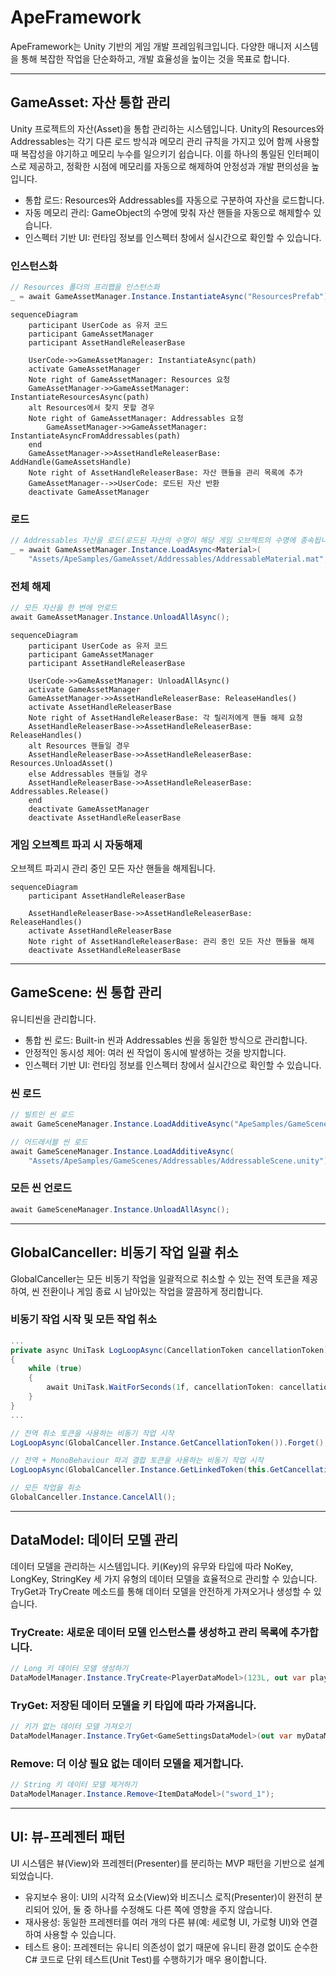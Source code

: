 # ApeFramework

ApeFramework는 Unity 기반의 게임 개발 프레임워크입니다. 다양한 매니저 시스템을 통해 복잡한 작업을 단순화하고, 개발 효율성을 높이는 것을 목표로 합니다.

***

## GameAsset: 자산 통합 관리
Unity 프로젝트의 자산(Asset)을 통합 관리하는 시스템입니다. Unity의 Resources와 Addressables는 각기 다른 로드 방식과 메모리 관리 규칙을 가지고 있어 함께 사용할 때 복잡성을 야기하고 메모리 누수를 일으키기 쉽습니다. 이를 하나의 통일된 인터페이스로 제공하고, 정확한 시점에 메모리를 자동으로 해제하여 안정성과 개발 편의성을 높입니다.
* 통합 로드: Resources와 Addressables를 자동으로 구분하여 자산을 로드합니다.
* 자동 메모리 관리: GameObject의 수명에 맞춰 자산 핸들을 자동으로 해제할수 있습니다.
* 인스펙터 기반 UI: 런타임 정보를 인스펙터 창에서 실시간으로 확인할 수 있습니다.

### 인스턴스화

```csharp
// Resources 폴더의 프리팹을 인스턴스화
_ = await GameAssetManager.Instance.InstantiateAsync("ResourcesPrefab");
```
```mermaid
sequenceDiagram
    participant UserCode as 유저 코드
    participant GameAssetManager
    participant AssetHandleReleaserBase

    UserCode->>GameAssetManager: InstantiateAsync(path)
    activate GameAssetManager
    Note right of GameAssetManager: Resources 요청
    GameAssetManager->>GameAssetManager: InstantiateResourcesAsync(path)
    alt Resources에서 찾지 못할 경우
    Note right of GameAssetManager: Addressables 요청
        GameAssetManager->>GameAssetManager: InstantiateAsyncFromAddressables(path)
    end
    GameAssetManager->>AssetHandleReleaserBase: AddHandle(GameAssetsHandle)
    Note right of AssetHandleReleaserBase: 자산 핸들을 관리 목록에 추가
    GameAssetManager-->>UserCode: 로드된 자산 반환
    deactivate GameAssetManager
```

### 로드
```csharp
// Addressables 자산을 로드(로드된 자산의 수명이 해당 게임 오브젝트의 수명에 종속됩니다.)
_ = await GameAssetManager.Instance.LoadAsync<Material>(
    "Assets/ApeSamples/GameAsset/Addressables/AddressableMaterial.mat", gameObject);
```

### 전체 해제

```csharp
// 모든 자산을 한 번에 언로드
await GameAssetManager.Instance.UnloadAllAsync();
```
```mermaid
sequenceDiagram
    participant UserCode as 유저 코드
    participant GameAssetManager
    participant AssetHandleReleaserBase

    UserCode->>GameAssetManager: UnloadAllAsync()
    activate GameAssetManager
    GameAssetManager->>AssetHandleReleaserBase: ReleaseHandles()
    activate AssetHandleReleaserBase
    Note right of AssetHandleReleaserBase: 각 릴리저에게 핸들 해제 요청
    AssetHandleReleaserBase->>AssetHandleReleaserBase: ReleaseHandles()
    alt Resources 핸들일 경우
    AssetHandleReleaserBase->>AssetHandleReleaserBase: Resources.UnloadAsset()
    else Addressables 핸들일 경우
    AssetHandleReleaserBase->>AssetHandleReleaserBase: Addressables.Release()
    end
    deactivate GameAssetManager
    deactivate AssetHandleReleaserBase
```

### 게임 오브젝트 파괴 시 자동해제

오브젝트 파괴시 관리 중인 모든 자산 핸들을 해제됩니다.

```mermaid
sequenceDiagram
    participant AssetHandleReleaserBase

    AssetHandleReleaserBase->>AssetHandleReleaserBase: ReleaseHandles()
    activate AssetHandleReleaserBase
    Note right of AssetHandleReleaserBase: 관리 중인 모든 자산 핸들을 해제
    deactivate AssetHandleReleaserBase
```

***

## GameScene: 씬 통합 관리
유니티씬을 관리합니다.
* 통합 씬 로드: Built-in 씬과 Addressables 씬을 동일한 방식으로 관리합니다.
* 안정적인 동시성 제어: 여러 씬 작업이 동시에 발생하는 것을 방지합니다.
* 인스펙터 기반 UI: 런타임 정보를 인스펙터 창에서 실시간으로 확인할 수 있습니다.


### 씬 로드
```csharp
// 빌트인 씬 로드
await GameSceneManager.Instance.LoadAdditiveAsync("ApeSamples/GameScenes/BuiltinScenes/BuiltinScene");

// 어드레서블 씬 로드
await GameSceneManager.Instance.LoadAdditiveAsync(
    "Assets/ApeSamples/GameScenes/Addressables/AddressableScene.unity");
```

### 모든 씬 언로드
```csharp
await GameSceneManager.Instance.UnloadAllAsync();
```

***

## GlobalCanceller: 비동기 작업 일괄 취소
GlobalCanceller는 모든 비동기 작업을 일괄적으로 취소할 수 있는 전역 토큰을 제공하여, 씬 전환이나 게임 종료 시 남아있는 작업을 깔끔하게 정리합니다.

### 비동기 작업 시작 및 모든 작업 취소
```csharp
...
private async UniTask LogLoopAsync(CancellationToken cancellationToken)
{
    while (true)
    {
        await UniTask.WaitForSeconds(1f, cancellationToken: cancellationToken);
    }
}
...

// 전역 취소 토큰을 사용하는 비동기 작업 시작
LogLoopAsync(GlobalCanceller.Instance.GetCancellationToken()).Forget();

// 전역 + MonoBehaviour 파괴 결합 토큰을 사용하는 비동기 작업 시작
LogLoopAsync(GlobalCanceller.Instance.GetLinkedToken(this.GetCancellationTokenOnDestroy())).Forget();

// 모든 작업을 취소
GlobalCanceller.Instance.CancelAll();
```

***

## DataModel: 데이터 모델 관리
데이터 모델을 관리하는 시스템입니다. 키(Key)의 유무와 타입에 따라 NoKey, LongKey, StringKey 세 가지 유형의 데이터 모델을 효율적으로 관리할 수 있습니다. TryGet과 TryCreate 메소드를 통해 데이터 모델을 안전하게 가져오거나 생성할 수 있습니다.

### TryCreate: 새로운 데이터 모델 인스턴스를 생성하고 관리 목록에 추가합니다.
```csharp
// Long 키 데이터 모델 생성하기
DataModelManager.Instance.TryCreate<PlayerDataModel>(123L, out var playerDataModel);
```

### TryGet: 저장된 데이터 모델을 키 타입에 따라 가져옵니다.
```csharp
// 키가 없는 데이터 모델 가져오기
DataModelManager.Instance.TryGet<GameSettingsDataModel>(out var myDataModel);
```

### Remove: 더 이상 필요 없는 데이터 모델을 제거합니다.
```csharp
// String 키 데이터 모델 제거하기
DataModelManager.Instance.Remove<ItemDataModel>("sword_1");
```

***

## UI: 뷰-프레젠터 패턴
UI 시스템은 뷰(View)와 프레젠터(Presenter)를 분리하는 MVP 패턴을 기반으로 설계되었습니다.
* 유지보수 용이: UI의 시각적 요소(View)와 비즈니스 로직(Presenter)이 완전히 분리되어 있어, 둘 중 하나를 수정해도 다른 쪽에 영향을 주지 않습니다.
* 재사용성: 동일한 프레젠터를 여러 개의 다른 뷰(예: 세로형 UI, 가로형 UI)와 연결하여 사용할 수 있습니다.
* 테스트 용이: 프레젠터는 유니티 의존성이 없기 때문에 유니티 환경 없이도 순수한 C# 코드로 단위 테스트(Unit Test)를 수행하기가 매우 용이합니다.
